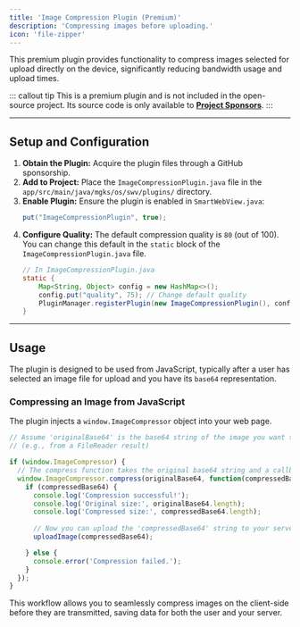 ```yaml
---
title: 'Image Compression Plugin (Premium)'
description: 'Compressing images before uploading.'
icon: 'file-zipper'
---
```


This premium plugin provides functionality to compress images selected for upload directly on the device, significantly reducing bandwidth usage and upload times.

::: callout tip
This is a premium plugin and is not included in the open-source project. Its source code is only available to **[Project Sponsors](https://github.com/sponsors/mgks/sponsorships?sponsor=mgks&tier_id=468838)**.
:::

---

## Setup and Configuration

1.  **Obtain the Plugin:** Acquire the plugin files through a GitHub sponsorship.
2.  **Add to Project:** Place the `ImageCompressionPlugin.java` file in the `app/src/main/java/mgks/os/swv/plugins/` directory.
3.  **Enable Plugin:** Ensure the plugin is enabled in `SmartWebView.java`:
    ```java
    put("ImageCompressionPlugin", true);
    ```
4.  **Configure Quality:** The default compression quality is `80` (out of 100). You can change this default in the `static` block of the `ImageCompressionPlugin.java` file.
    ```java
    // In ImageCompressionPlugin.java
    static {
        Map<String, Object> config = new HashMap<>();
        config.put("quality", 75); // Change default quality
        PluginManager.registerPlugin(new ImageCompressionPlugin(), config);
    }
    ```

---
## Usage

The plugin is designed to be used from JavaScript, typically after a user has selected an image file for upload and you have its `base64` representation.

### Compressing an Image from JavaScript

The plugin injects a `window.ImageCompressor` object into your web page.

```javascript
// Assume 'originalBase64' is the base64 string of the image you want to compress
// (e.g., from a FileReader result)

if (window.ImageCompressor) {
  // The compress function takes the original base64 string and a callback
  window.ImageCompressor.compress(originalBase64, function(compressedBase64) {
    if (compressedBase64) {
      console.log('Compression successful!');
      console.log('Original size:', originalBase64.length);
      console.log('Compressed size:', compressedBase64.length);
      
      // Now you can upload the 'compressedBase64' string to your server
      uploadImage(compressedBase64);

    } else {
      console.error('Compression failed.');
    }
  });
}
```
This workflow allows you to seamlessly compress images on the client-side before they are transmitted, saving data for both the user and your server.